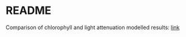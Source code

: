 # README

Comparison of chlorophyll and light attenuation modelled results: [link](https://tbep-tech.github.io/tb-box-model/index)
